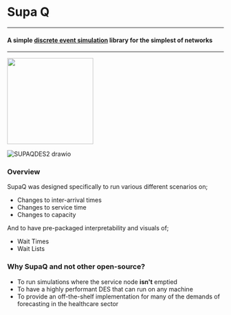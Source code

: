 # Supa Q 
---------------------------------------------------------

#### A simple [discrete event simulation](https://en.wikipedia.org/wiki/Discrete-event_simulation) library for the simplest of networks

---------------------------------------------------------


<img src="https://github.com/user-attachments/assets/344e9e3a-1f48-4458-8fc6-4a904f3d3e0e" width="200" />

![SUPAQDES2 drawio](https://github.com/user-attachments/assets/bc9a9535-a650-4a6d-b456-4492d2d6b33f)


### Overview 

SupaQ was designed specifically to run various different scenarios on;
* Changes to inter-arrival times
* Changes to service time
* Changes to capacity

And to have pre-packaged interpretability and visuals of;
* Wait Times
* Wait Lists

### Why SupaQ and not other open-source?
* To run simulations where the service node **isn't** emptied
* To have a highly performant DES that can run on any machine
* To provide an off-the-shelf implementation for many of the demands of forecasting in the healthcare sector


